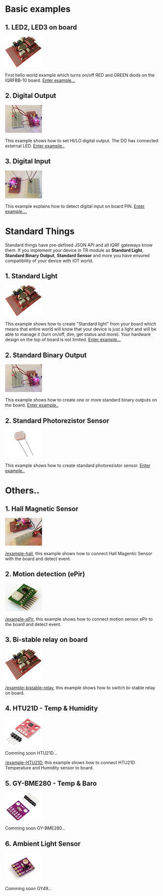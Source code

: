 # Basic examples
## 1. LED2, LED3 on board
![](files/images/iqrfboard_120x100.png)

First hello world example which turns on/off RED and GREEN diods on the IQRFBB-10 board.
[Enter example...](examples/example-led23/README.md)

## 2. Digital Output
![](examples/example-do/example-do-120x90.png)

This example shows how to set HI/LO digital output. The DO has connected external LED.
[Enter example..](examples/example-do/README.md)

## 3. Digital Input
![](examples/example-di/example-di-120x90.png)

This example explains how to detect digital input on board PIN.
[Enter example...](examples/example-di/README.md),

# Standard Things

Standard things have pre-defined JSON API and all IQRF gateways know them.  If you implement your device in TR module as **Standard Light**, **Standard Binary Output**, **Standard Sensor** and more you have ensured compatibility of your device with IOT world.

## 1. Standard Light
![](files/images/iqrfboard_120x100.png)

This example shows how to create "Standard light" from your board which means that entire world will know that your device is just a light and will be able to manage it (turn on/off, dim, get status and more). Your hardware design on the top of board is not limited.
[Enter example...](examples/example-standardLight/README.md)

## 2. Standard Binary Output
![](examples/example-standardBinOutput/example-standardBinOutput-120x90.png)

This example shows how to create one or more standard binary outputs on the board.
[Enter example..](examples/example-standardBinOutput/README.md)

## 2. Standard Photorezistor Sensor
![](examples/example-standardPhotorezistor/photorezistor_120x90.png)

This example shows how to create standard photorezistor sensor.
[Enter example..](examples/example-standardPhotorezistor/README.md)

# Others..

## 1. Hall Magnetic Sensor
![](examples/example-hall/example-hall-120x90.png)

[/example-hall](examples/example-hall/README.md), this example shows how to connect Hall Magentic Sensor with the board and detect event.

## 2. Motion detection (ePir)
![](examples/example-ePir/epir-120x90.png)

[/example-ePir](examples/example-ePir/README.md), this example shows how to connect motion sensor ePir to the board and detect event.

## 3. Bi-stable relay on board
![](files/images/iqrfboard_120x100.png)

[/example-bistable-relay](examples/example-bistable-relay/README.md), this example shows how to switch bi-stable relay on board.

## 4. HTU21D - Temp & Humidity
![](examples/example-HTU21D/HTU21D-120x90.png)

Comming soon HTU21D...

[/example-HTU21D](example-HTU21D), this example shows how to connect HTU21D Temperature and Humidity sensor to board.

## 5. GY-BME280 - Temp & Baro
![](examples/example-GY-BME280/GY-BME280-120x90.png)

Comming soon GY-BME280...
<!--
[/example-GY-BME280](example-GY-BME280), this example shows how to connect GY-BME280 Temperature and Barometric pressure sensor to board.
-->

## 6. Ambient Light Sensor
![](examples/example-GY-49/GY49-120x90.png)

Comming soon GY49...
<!--
[/example-GY-49](example-GY-49), this example shows how to connect GY-BME280 Temperature and Barometric pressure sensor to board.
-->
